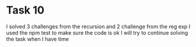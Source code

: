 # Task 10

I solved 3 challenges from the recursion and 2 challenge from the reg exp
I used the npm test to make sure the code is ok 
I will try to continue solving the task when I have time 